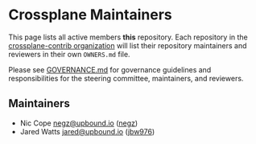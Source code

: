 # Crossplane Maintainers

This page lists all active members **this** repository. Each repository in the
[crossplane-contrib organization](https://github.com/crossplane-contrib/) will
list their repository maintainers and reviewers in their own `OWNERS.md` file.

Please see
[GOVERNANCE.md](https://github.com/crossplane/crossplane/blob/main/GOVERNANCE.md)
for governance guidelines and responsibilities for the steering committee,
maintainers, and reviewers.

## Maintainers

* Nic Cope <negz@upbound.io> ([negz](https://github.com/negz))
* Jared Watts <jared@upbound.io> ([jbw976](https://github.com/jbw976))
